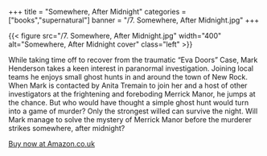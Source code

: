 +++
title = "Somewhere, After Midnight"
categories = ["books","supernatural"]
banner = "/7. Somewhere, After Midnight.jpg"
+++

{{< figure src="/7. Somewhere, After Midnight.jpg" width="400" alt="Somewhere, After Midnight cover" class="left" >}}

While taking time off to recover from the traumatic “Eva Doors” Case, Mark Henderson takes a keen interest in paranormal investigation. Joining local teams he enjoys small ghost hunts in and around the town of New Rock. When Mark is contacted by Anita Tremain to join her and a host of other investigators at the frightening and foreboding Merrick Manor, he jumps at the chance. But who would have thought a simple ghost hunt would turn into a game of murder? Only the strongest willed can survive the night. Will Mark manage to solve the mystery of Merrick Manor before the murderer strikes somewhere, after midnight?
  
[Buy now at Amazon.co.uk](https://www.amazon.co.uk/Somewhere-After-Midnight-Henderson-Novel/dp/1523683406)